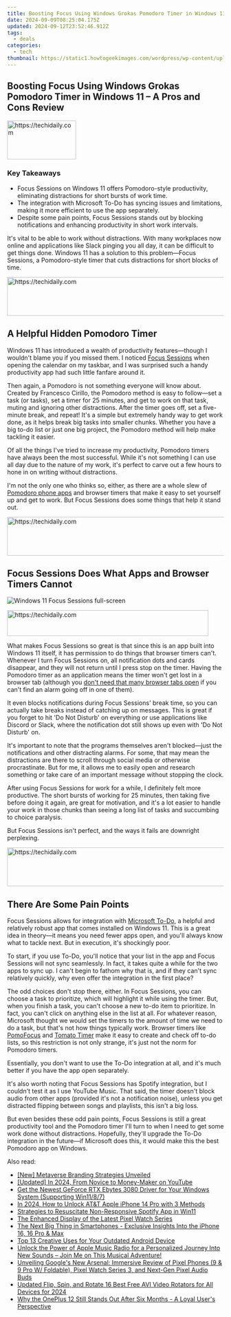 ```yaml
---
title: Boosting Focus Using Windows Grokas Pomodoro Timer in Windows 11 – A Pros and Cons Review
date: 2024-09-09T08:25:04.175Z
updated: 2024-09-12T23:52:46.912Z
tags:
  - deals
categories:
  - tech
thumbnail: https://static1.howtogeekimages.com/wordpress/wp-content/uploads/2024/06/windows-11-with-the-clock-app-in-focus-session-mode.jpg
---
```


## Boosting Focus Using Windows Grokas Pomodoro Timer in Windows 11 – A Pros and Cons Review

<!-- affiliate ads begin -->
<a href="https://aligracehair.sjv.io/c/5597632/2115912/19272" target="_top" id="2115912">
  <img src="//a.impactradius-go.com/display-ad/19272-2115912" border="0" alt="https://techidaily.com" width="160" height="90"/>
</a>
<img height="0" width="0" src="https://aligracehair.sjv.io/i/5597632/2115912/19272" style="position:absolute;visibility:hidden;" border="0" />
<!-- affiliate ads end -->

### Key Takeaways

* Focus Sessions on Windows 11 offers Pomodoro-style productivity, eliminating distractions for short bursts of work time.
* The integration with Microsoft To-Do has syncing issues and limitations, making it more efficient to use the app separately.
* Despite some pain points, Focus Sessions stands out by blocking notifications and enhancing productivity in short work intervals.

 It's vital to be able to work without distractions. With many workplaces now online and applications like Slack pinging you all day, it can be difficult to get things done. Windows 11 has a solution to this problem—Focus Sessions, a Pomodoro-style timer that cuts distractions for short blocks of time.

<!-- affiliate ads begin -->
<a href="https://appsumo.8odi.net/c/5597632/2123735/7443" target="_top" id="2123735">
  <img src="//a.impactradius-go.com/display-ad/7443-2123735" border="0" alt="https://techidaily.com" width="600" height="90"/>
</a>
<img height="0" width="0" src="https://appsumo.8odi.net/i/5597632/2123735/7443" style="position:absolute;visibility:hidden;" border="0" />
<!-- affiliate ads end -->

##  A Helpful Hidden Pomodoro Timer

 Windows 11 has introduced a wealth of productivity features—though I wouldn't blame you if you missed them. I noticed [Focus Sessions](https://screen-sharing-recording.techidaily.com/updated-navigating-noise-free-networks-secrets-for-silencing-disruptions-on-gomeet/) when opening the calendar on my taskbar, and I was surprised such a handy productivity app had such little fanfare around it.

 Then again, a Pomodoro is not something everyone will know about. Created by Francesco Cirillo, the Pomodoro method is easy to follow—set a task (or tasks), set a timer for 25 minutes, and get to work on that task, muting and ignoring other distractions. After the timer goes off, set a five-minute break, and repeat! It's a simple but extremely handy way to get work done, as it helps break big tasks into smaller chunks. Whether you have a big to-do list or just one big project, the Pomodoro method will help make tackling it easier.

 Of all the things I've tried to increase my productivity, Pomodoro timers have always been the most successful. While it's not something I can use all day due to the nature of my work, it's perfect to carve out a few hours to hone in on writing without distractions.

 I'm not the only one who thinks so, either, as there are a whole slew of [Pomodoro phone apps](https://hardware-updates.techidaily.com/how-to-get-the-latest-geforce-gtx-460-graphics-card-drivers-installed-on-your-pc/) and browser timers that make it easy to set yourself up and get to work. But Focus Sessions does some things that help it stand out.

<!-- affiliate ads begin -->
<a href="https://ephamedtechinc.pxf.io/c/5597632/2137205/26400" target="_top" id="2137205">
  <img src="//a.impactradius-go.com/display-ad/26400-2137205" border="0" alt="https://techidaily.com" width="728" height="90"/>
</a>
<img height="0" width="0" src="https://ephamedtechinc.pxf.io/i/5597632/2137205/26400" style="position:absolute;visibility:hidden;" border="0" />
<!-- affiliate ads end -->

##  Focus Sessions Does What Apps and Browser Timers Cannot

![Windows 11 Focus Sessions full-screen](https://static1.howtogeekimages.com/wordpress/wp-content/uploads/2024/06/2024-06-05-22_39_36-1.png) 

<!-- affiliate ads begin -->
<a href="https://bluettius.sjv.io/c/5597632/2139110/17108" target="_top" id="2139110">
  <img src="//a.impactradius-go.com/display-ad/17108-2139110" border="0" alt="https://techidaily.com" width="468" height="60"/>
</a>
<img height="0" width="0" src="https://bluettius.sjv.io/i/5597632/2139110/17108" style="position:absolute;visibility:hidden;" border="0" />
<!-- affiliate ads end -->

 What makes Focus Sessions so great is that since this is an app built into Windows 11 itself, it has permission to do things that browser timers can't. Whenever I turn Focus Sessions on, all notification dots and cards disappear, and they will not return until I press stop on the timer. Having the Pomodoro timer as an application means the timer won't get lost in a browser tab (although you [don't need that many browser tabs open](https://tech-haven.techidaily.com/understanding-the-consequences-of-chatgpts-real-time-information-for-everyone/) if you can't find an alarm going off in one of them).

 It even blocks notifications during Focus Sessions' break time, so you can actually take breaks instead of catching up on messages. This is great if you forget to hit 'Do Not Disturb' on everything or use applications like Discord or Slack, where the notification dot still shows up even with 'Do Not Disturb' on.

 It's important to note that the programs themselves aren't blocked—just the notifications and other distracting alarms. For some, that may mean the distractions are there to scroll through social media or otherwise procrastinate. But for me, it allows me to easily open and research something or take care of an important message without stopping the clock.

 After using Focus Sessions for work for a while, I definitely felt more productive. The short bursts of working for 25 minutes, then taking five before doing it again, are great for motivation, and it's a lot easier to handle your work in those chunks than seeing a long list of tasks and succumbing to choice paralysis.

 But Focus Sessions isn't perfect, and the ways it fails are downright perplexing.

<!-- affiliate ads begin -->
<a href="https://appsumo.8odi.net/c/5597632/2130875/7443" target="_top" id="2130875">
  <img src="//a.impactradius-go.com/display-ad/7443-2130875" border="0" alt="https://techidaily.com" width="728" height="90"/>
</a>
<img height="0" width="0" src="https://appsumo.8odi.net/i/5597632/2130875/7443" style="position:absolute;visibility:hidden;" border="0" />
<!-- affiliate ads end -->

##  There Are Some Pain Points

 Focus Sessions allows for integration with [Microsoft To-Do](https://digital-screen-recording.techidaily.com/new-2024-approved-direct-viewing-verdict-obs-vs-shadowcast/), a helpful and relatively robust app that comes installed on Windows 11\. This is a great idea in theory—it means you need fewer apps open, and you'll always know what to tackle next. But in execution, it's shockingly poor.

 To start, if you use To-Do, you'll notice that your list in the app and Focus Sessions will not sync seamlessly. In fact, it takes quite a while for the two apps to sync up. I can't begin to fathom why that is, and if they can't sync relatively quickly, why even offer the integration in the first place?

 The odd choices don't stop there, either. In Focus Sessions, you can choose a task to prioritize, which will highlight it while using the timer. But, when you finish a task, you can't choose a new to-do item to prioritize. In fact, you can't click on anything else in the list at all. For whatever reason, Microsoft thought we would set the timers to the amount of time we need to do a task, but that's not how things typically work. Browser timers like [PomoFocus](https://pomofocus.io/) and [Tomato Timer](https://www.tomatotimers.com/) make it easy to create and check off to-do lists, so this restriction is not only strange, it's just not the norm for Pomodoro timers.

 Essentially, you don't want to use the To-Do integration at all, and it's much better if you have the app open separately.

 It's also worth noting that Focus Sessions has Spotify integration, but I couldn't test it as I use YouTube Music. That said, the timer doesn't block audio from other apps (provided it's not a notification noise), unless you get distracted flipping between songs and playlists, this isn't a big loss.

 But even besides these odd pain points, Focus Sessions is still a great productivity tool and the Pomodoro timer I'll turn to when I need to get some work done without distractions. Hopefully, they'll upgrade the To-Do integration in the future—if Microsoft does this, it would make this the best Pomodoro app on Windows.

<ins class="adsbygoogle"
     style="display:block"
     data-ad-format="autorelaxed"
     data-ad-client="ca-pub-7571918770474297"
     data-ad-slot="1223367746"></ins>

<ins class="adsbygoogle"
     style="display:block"
     data-ad-client="ca-pub-7571918770474297"
     data-ad-slot="8358498916"
     data-ad-format="auto"
     data-full-width-responsive="true"></ins>

<span class="atpl-alsoreadstyle">Also read:</span>
<div><ul>
<li><a href="https://extra-approaches.techidaily.com/new-metaverse-branding-strategies-unveiled/"><u>[New] Metaverse Branding Strategies Unveiled</u></a></li>
<li><a href="https://eaxpv-info.techidaily.com/updated-in-2024-from-novice-to-money-maker-on-youtube/"><u>[Updated] In 2024, From Novice to Money-Maker on YouTube</u></a></li>
<li><a href="https://hardware-help.techidaily.com/get-the-newest-geforce-rtx-ebytes-3080-driver-for-your-windows-system-supporting-win1187/"><u>Get the Newest GeForce RTX Ebytes 3080 Driver for Your Windows System (Supporting Win11/8/7)</u></a></li>
<li><a href="https://sim-unlock.techidaily.com/in-2024-how-to-unlock-atandt-apple-iphone-14-pro-with-3-methods-by-drfone-ios/"><u>In 2024, How to Unlock AT&T Apple iPhone 14 Pro with 3 Methods</u></a></li>
<li><a href="https://win11.techidaily.com/strategies-to-resuscitate-non-responsive-spotify-app-in-win11/"><u>Strategies to Resuscitate Non-Responsive Spotify App in Win11</u></a></li>
<li><a href="https://hardware-help.techidaily.com/the-enhanced-display-of-the-latest-pixel-watch-series/"><u>The Enhanced Display of the Latest Pixel Watch Series</u></a></li>
<li><a href="https://some-skills.techidaily.com/the-next-big-thing-in-smartphones-exclusive-insights-into-the-iphone-16-16-pro-and-max/"><u>The Next Big Thing in Smartphones - Exclusive Insights Into the iPhone 16, 16 Pro & Max</u></a></li>
<li><a href="https://some-skills.techidaily.com/top-13-creative-uses-for-your-outdated-android-device/"><u>Top 13 Creative Uses for Your Outdated Android Device</u></a></li>
<li><a href="https://some-skills.techidaily.com/unlock-the-power-of-apple-music-radio-for-a-personalized-journey-into-new-sounds-join-me-on-this-musical-adventure/"><u>Unlock the Power of Apple Music Radio for a Personalized Journey Into New Sounds – Join Me on This Musical Adventure!</u></a></li>
<li><a href="https://some-skills.techidaily.com/unveiling-googles-new-arsenal-immersive-review-of-pixel-phones-9-and-9-pro-w-foldable-pixel-watch-series-3-and-next-gen-pixel-audio-buds/"><u>Unveiling Google's New Arsenal: Immersive Review of Pixel Phones (9 & 9 Pro W/ Foldable), Pixel Watch Series 3, and Next-Gen Pixel Audio Buds</u></a></li>
<li><a href="https://video-ai-editor.techidaily.com/updated-flip-spin-and-rotate-16-best-free-avi-video-rotators-for-all-devices-for-2024/"><u>Updated Flip, Spin, and Rotate 16 Best Free AVI Video Rotators for All Devices for 2024</u></a></li>
<li><a href="https://some-skills.techidaily.com/why-the-oneplus-12-still-stands-out-after-six-months-a-loyal-users-perspective/"><u>Why the OnePlus 12 Still Stands Out After Six Months - A Loyal User's Perspective</u></a></li>
</ul></div>

